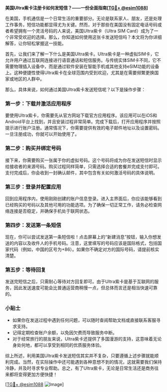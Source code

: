 **美国Ultra紫卡注册卡如何发短信？——一份全面指南[[TG💪+ @esim1088](https://t.me/s/esim1088)]**

在美国，手机通信是一个日常生活的重要部分。无论是联系家人、朋友，还是处理工作事务，短信功能都显得尤为关键。然而，对于那些在美国没有固定电话号码或者希望拥有一个灵活号码的人来说，美国Ultra紫卡（Ultra SIM Card）成为了一个非常受欢迎的选择。那么，你知道如何使用这张卡发送短信吗？本文将为你详细解答，让你轻松掌握这一技能。

首先，让我们来了解一下什么是美国Ultra紫卡。Ultra紫卡是一种虚拟SIM卡，它允许用户通过互联网连接进行语音通话和短信服务。与传统实体SIM卡不同，它不需要物理插入设备中，而是通过软件安装在智能手机或其他支持eSIM功能的设备上。这种便捷性使得Ultra紫卡在全球范围内受到欢迎，尤其是在需要频繁更换国家或地区的人群中。

那么，具体来说，如何通过美国Ultra紫卡发送短信呢？以下是操作步骤：

### 第一步：下载并激活应用程序

要使用Ultra紫卡，你需要先从官方网站下载官方应用程序。该应用可以在iOS和Android平台上找到，并且安装过程非常简单。完成下载后，打开应用程序并按照提示进行账户注册。通常情况下，你需要提供有效的电子邮件地址以及设置密码。一旦注册成功，你就可以开始使用了。

### 第二步：购买并绑定号码

接下来，你需要购买一张属于你的虚拟号码。这个号码将成为你在发送短信时显示给接收者的来源号码。购买过程同样简单，只需选择合适的套餐并完成支付即可。支付完成后，你会收到一封确认邮件，其中包含有关如何激活号码的具体说明。

### 第三步：登录并配置应用

回到应用程序内，使用刚刚创建的账户信息登录。进入主界面后，你应该能够看到已经购买的号码以及其他可用的功能选项。为了确保一切正常工作，请务必检查网络连接是否稳定，并确保手机处于联网状态。

### 第四步：发送第一条短信

现在，你可以尝试发送第一条短信啦！点击屏幕上的“新建消息”按钮，输入你想发送的内容以及收件人的手机号码。注意，这里填写的号码应该是国际格式，包括国家代码（例如，中国的区号为+86）。如果你不确定对方的国际号码，请提前核实清楚。

### 第五步：等待回复

发送完短信之后，只需耐心等待对方回复即可。由于Ultra紫卡是基于互联网的服务，因此发送速度可能会比普通运营商稍慢一点，但总体而言还是相当快速可靠的。

### 小贴士

- 如果你在发送过程中遇到任何问题，可以随时查阅帮助文档或直接联系客服寻求支持。
- 记得定期检查账户余额，以免因欠费而导致服务中断。
- 对于经常旅行的朋友来说，Ultra紫卡还提供了多国漫游的支持，这意味着无论身处何地，都可以享受到相同的优质服务体验。

综上所述，利用美国Ultra紫卡发送短信其实并不复杂，只要遵循上述步骤就能顺利完成。当然，在实际操作中还可能遇到各种意想不到的情况，这就需要我们保持冷静，并及时寻求专业帮助。总之，有了Ultra紫卡，无论是日常生活还是商务往来都将变得更加方便快捷！

[[TG💪+ @esim1088](https://t.me/s/esim1088) ![Image](https://i.postimg.cc/4NQfJmqS/Snipaste-2025-05-13-00-14-12.png)]
